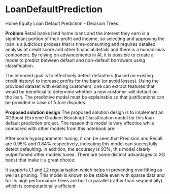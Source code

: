 # LoanDefaultPrediction
Home Equity Loan Default Prediction - Decision Trees

**Problem**
Retail banks lend home loans and the interest they earn is a significant portion of their profit and income, so selecting and approving the loan is a judicious process that is time-consuming and requires detailed analysis of credit score and other financial details and there is a human-bias component. By relying on advancements in AI, it is possible to create a model to predict between default and non-default borrowers using classification.

The intended goal is to effectively detect defaulters (based on existing credit history) to increase profits for the bank (or avoid losses). Using the provided dataset with existing customers, one can extract features that would be beneficial to determine whether a new customer will default on the loan. The predictive model must be explainable so that justifications can be provided in case of future disputes.

**Proposed solution design** 
The proposed solution design is to implement an XGBoost (Extreme Gradient Boosting) Classification model for this loan default prediction project. The reason this model is very effective while compared with other models from this notebook are:

After some hyperparameter tuning, it can be seen that Precision and Recall are 0.95% and 0.84% respectively, indicating this model can sucessfully detect defaulting. In addition, the accuracy is 93%, this model clearly outperfomed other models tuned.
There are some distinct advantages to XG boost that make it a great choice:

It supports L1 and L2 regularisation which helps in preventing overfitting as well as pruning.
This model is known to be stable even with sparse data and for its high performance
Trees are built in parallel (rather than sequentially) which is computationally efficient
